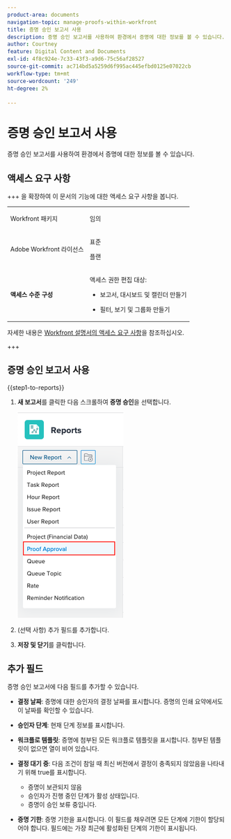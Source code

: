 ```yaml
---
product-area: documents
navigation-topic: manage-proofs-within-workfront
title: 증명 승인 보고서 사용
description: 증명 승인 보고서를 사용하여 환경에서 증명에 대한 정보를 볼 수 있습니다.
author: Courtney
feature: Digital Content and Documents
exl-id: 4f8c924e-7c33-43f3-a9d6-75c56af28527
source-git-commit: ac714bd5a5259d6f995ac445efbd0125e07022cb
workflow-type: tm+mt
source-wordcount: '249'
ht-degree: 2%

---
```


# 증명 승인 보고서 사용

증명 승인 보고서를 사용하여 환경에서 증명에 대한 정보를 볼 수 있습니다.

## 액세스 요구 사항

+++ 을 확장하여 이 문서의 기능에 대한 액세스 요구 사항을 봅니다.

<table style="table-layout:auto"> 
 <col> 
 <col> 
 <tbody> 
  <tr> 
   <td role="rowheader"> <p>Workfront 패키지</p> </td> 
   <td>임의</td> 
  </tr> 
  <tr> 
   <td role="rowheader"> <p>Adobe Workfront 라이선스</p> </td> 
   <td> 
   <p>표준</p>
   <p>플랜</p>
   </td> 
  </tr> 
  <tr data-mc-conditions=""> 
   <td role="rowheader"><strong>액세스 수준 구성</strong> </td> 
   <td> <p>액세스 권한 편집 대상:</p> 
    <ul> 
     <li> <p>보고서, 대시보드 및 캘린더 만들기</p> </li> 
     <li> <p>필터, 보기 및 그룹화 만들기</p> </li> 
    </ul> </td> 
  </tr> 
 </tbody> 
</table>

자세한 내용은 [Workfront 설명서의 액세스 요구 사항](/help/quicksilver/administration-and-setup/add-users/access-levels-and-object-permissions/access-level-requirements-in-documentation.md)을 참조하십시오.

+++

## 증명 승인 보고서 사용

{{step1-to-reports}}

1. **새 보고서**&#x200B;를 클릭한 다음 스크롤하여 **증명 승인**&#x200B;을 선택합니다.

   ![증명 승인 보고서](assets/proof-approval-report.png)

1. (선택 사항) 추가 필드를 추가합니다.
1. **저장 및 닫기**&#x200B;를 클릭합니다.

## 추가 필드

증명 승인 보고서에 다음 필드를 추가할 수 있습니다.

* **결정 날짜**: 증명에 대한 승인자의 결정 날짜를 표시합니다. 증명의 인쇄 요약에서도 이 날짜를 확인할 수 있습니다.
* **승인자 단계**: 현재 단계 정보를 표시합니다.
* **워크플로 템플릿**: 증명에 첨부된 모든 워크플로 템플릿을 표시합니다. 첨부된 템플릿이 없으면 열이 비어 있습니다.
* **결정 대기 중**: 다음 조건이 참일 때 최신 버전에서 결정이 충족되지 않았음을 나타내기 위해 true를 표시합니다.

   * 증명이 보관되지 않음
   * 승인자가 진행 중인 단계가 활성 상태입니다.
   * 증명이 승인 보류 중입니다.

* **증명 기한**: 증명 기한을 표시합니다. 이 필드를 채우려면 모든 단계에 기한이 할당되어야 합니다. 필드에는 가장 최근에 활성화된 단계의 기한이 표시됩니다.

 
